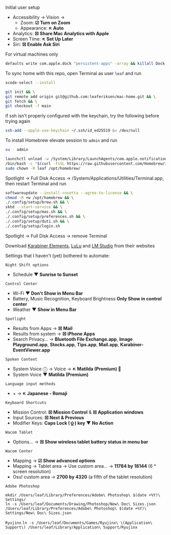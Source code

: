 Initial user setup
- Accessibility → Vision →
  - Zoom: **☑ Turn on Zoom**
  - Appearance: **↖ Auto**
- Analytics: **☒ Share Mac Analytics with Apple**
- Screen Time: **↖ Set Up Later**
- Siri: **☒ Enable Ask Siri**

For virtual machines only
```bash
defaults write com.apple.dock "persistent-apps" -array && killall Dock && spctl --global-disable && softwareupdate --install-rosetta --agree-to-license
```

To sync home with this repo, open Terminal as user `leaf` and run
```bash
xcode-select --install
```
```bash
git init && \
git remote add origin git@github.com:leaferiksen/mac-home.git && \
git fetch && \
git checkout -f main
```
if ssh isn't properly configured with the keychain, try the following before trying again
``` bash
ssh-add --apple-use-keychain ~/.ssh/id_ed25519 &> /dev/null
```

To install Homebrew elevate session to `admin` and run
```bash
su - admin
```
```bash
launchctl unload -w /System/Library/LaunchAgents/com.apple.notificationcenterui.plist && \
/bin/bash -c "$(curl -fsSL https://raw.githubusercontent.com/Homebrew/install/HEAD/install.sh)" && \
sudo chown -R leaf /opt/homebrew/
```
Spotlight → Full Disk Access → /System/Applications/Utilities/Terminal.app, then restart Terminal and run
```bash
softwareupdate --install-rosetta --agree-to-license && \
chmod -R +w /opt/homebrew && \
./.config/setup/brew.sh && \
skhd --start-service && \
./.config/setup/mas.sh && \
./.config/setup/preferences.sh && \
./.config/setup/duti.sh && \
./.config/setup/login.sh
```
Spotlight → Full Disk Access → remove Terminal

Download [Karabiner Elements](https://karabiner-elements.pqrs.org/), [LuLu](https://objective-see.org/products/lulu.html) and [LM Studio](https://lmstudio.ai) from their websites

Settings that I haven't (yet) bothered to automate:

`Night Shift options`
- Schedule **▼ Sunrise to Sunset**

`Control Center`
- Wi-Fi **▼ Don't Show in Menu Bar**
- Battery, Music Recognition, Keyboard Brightness **Only Show in control center**
- Weather **▼ Show in Menu Bar**

`Spotlight`
- Results from Apps → **☒ Mail**
- Results from system → **☒  iPhone Apps**
- Search Privacy… → **Bluetooth File Exchange.app**, **Image Playground.app**, **Stocks.app**, **Tips.app**, **Mail.app**, **Karabiner-EventViewer.app**

`Spoken Content`
- System Voice ⓘ → Voice → **↖ Matilda (Premium) 💾**
- System Voice **▼ Matilda (Premium)**

`Language input methods`
- \+ → **↖ Japanese - Romaji**

`Keyboard Shortcuts`
- Mission Control: **☒ Mission Control** & **☒ Application windows**
- Input Sources: **☒ Next & Previous**
- Modifier Keys: **Caps Lock (⇪) key ▼ No Action**

`Wacom Tablet`
- Options... → **☒ Show wireless tablet battery status in menu bar**

`Wacom Center`
- Mapping → **☑ Show advanced options**
- Mapping → Tablet area → Use custom area... → **11784 by 18144** (6 * screen resolution)
- Osu! custom area → **2700 by 4320** (a fifth of the tablet resolution)

`Adobe Photoshop`
```
mkdir /Users/leaf/Library/Preferences/Adobe\ Photoshop\ $(date +%Y)\ Settings/
ln -s /Users/leaf/Documents/Drawing/Photoshop/New\ Doc\ Sizes.json /Users/leaf/Library/Preferences/Adobe\ Photoshop\ $(date +%Y)\ Settings/New\ Doc\ Sizes.json
```

`Ryujinx`
`ln -s /Users/leaf/Documents/Games/Ryujinx\ \(Application\ Support\) /Users/leaf/Library/Application\ Support/Ryujinx`

